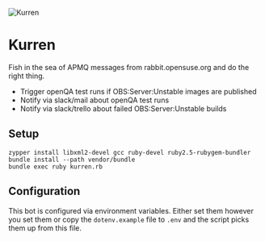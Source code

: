 ![Kurren](https://upload.wikimedia.org/wikipedia/commons/thumb/d/da/Greetsiel_Krabbenkutter_Hafen.JPG/320px-Greetsiel_Krabbenkutter_Hafen.JPG)

# Kurren

Fish in the sea of APMQ messages from rabbit.opensuse.org and do the right thing.

- Trigger openQA test runs if OBS:Server:Unstable images are published
- Notify via slack/mail about openQA test runs
- Notify via slack/trello about failed OBS:Server:Unstable builds

## Setup

```shell
zypper install libxml2-devel gcc ruby-devel ruby2.5-rubygem-bundler
bundle install --path vendor/bundle
bundle exec ruby kurren.rb
```
## Configuration

This bot is configured via environment variables. Either set them however you set them
or copy the `dotenv.example` file to `.env` and the script picks them up from this file.
